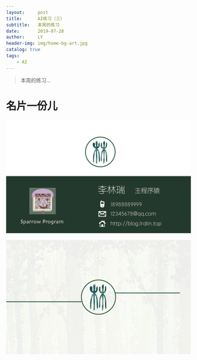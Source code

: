 ```yaml
---
layout:     post
title:      AI练习（三）
subtitle:   本周的练习
date:       2019-07-28
author:     LY
header-img: img/home-bg-art.jpg
catalog: true
tags:
    - AI
---
```


> 本周的练习... 

# 名片一份儿

![](/img/2019072801.png)

![](/img/2019072802.png)

